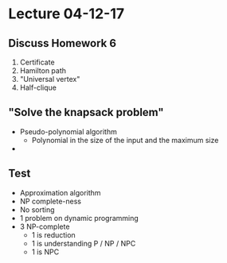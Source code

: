 # Lecture 04-12-17

## Discuss Homework 6
1. Certificate
2. Hamilton path
3. "Universal vertex"
4. Half-clique

## "Solve the knapsack problem"
- Pseudo-polynomial algorithm
    - Polynomial in the size of the input and the maximum size
- 

## Test
- Approximation algorithm
- NP complete-ness
- No sorting
- 1 problem on dynamic programming
- 3 NP-complete
    - 1 is reduction
    - 1 is understanding P / NP / NPC
    - 1 is NPC